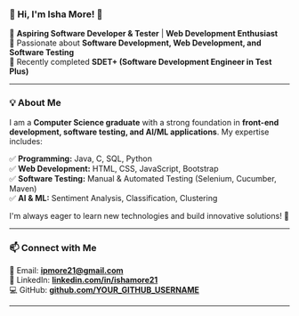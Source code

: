 ### 🚀 Hi, I'm Isha More! 👋  

🔹 **Aspiring Software Developer & Tester** | **Web Development Enthusiast**  
🔹 Passionate about **Software Development, Web Development, and Software Testing**  
🔹 Recently completed **SDET+ (Software Development Engineer in Test Plus)**  

---

### 💡 About Me  
I am a **Computer Science graduate** with a strong foundation in **front-end development, software testing, and AI/ML applications**. My expertise includes:  

✅ **Programming:** Java, C, SQL, Python  
✅ **Web Development:** HTML, CSS, JavaScript, Bootstrap  
✅ **Software Testing:** Manual & Automated Testing (Selenium, Cucumber, Maven)  
✅ **AI & ML:** Sentiment Analysis, Classification, Clustering  

I'm always eager to learn new technologies and build innovative solutions! 🚀  

---

### 📫 Connect with Me  
📩 Email: **[ipmore21@gmail.com](mailto:ipmore21@gmail.com)**  
🔗 LinkedIn: **[linkedin.com/in/ishamore21](https://linkedin.com/in/ishamore21)**  
💻 GitHub: **[github.com/YOUR_GITHUB_USERNAME](https://github.com/YOUR_GITHUB_USERNAME)**  

---


